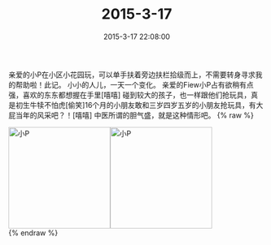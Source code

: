 ﻿---
title: "2015-3-17"
date: 2015-3-17 22:08:00
tags: 文字
categories: 妈妈
---
亲爱的小P在小区小花园玩，可以单手扶着旁边扶栏拾级而上，不需要转身寻求我的帮助啦！此记。
小小的人儿，一天一个变化。
亲爱的Fiew小P占有欲稍有点强，喜欢的东东都想握在手里[嘻嘻]
碰到较大的孩子，也一样跟他们抢玩具，真是初生牛犊不怕虎[偷笑]16个月的小朋友敢和三岁四岁五岁的小朋友抢玩具，有大屁当年的风采吧？！[嘻嘻]
中医所谓的胆气盛，就是这种情形吧。
{% raw %}
<div style="width:500 px">
<div style="float:left; width:100 px"><img src="/images/微信图片_20171011084224.jpg" width="200" alt="小P"></div>
<div style="float:left; width:100 px"><img src="/images/微信图片_20171011084248.jpg" width="200" alt="小P"></div>
<div style="clear:both"></div>
</div>
{% endraw %}
